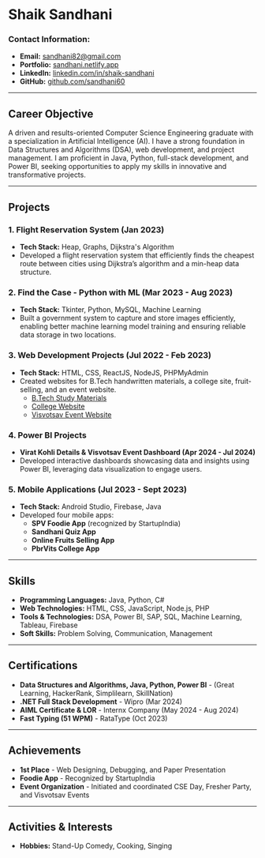 # Shaik Sandhani

### Contact Information:
- **Email:** sandhani82@gmail.com
- **Portfolio:** [sandhani.netlify.app](https://sandhani.netlify.app/)
- **LinkedIn:** [linkedin.com/in/shaik-sandhani](https://www.linkedin.com/in/shaik-sandhani/)
- **GitHub:** [github.com/sandhani60](https://github.com/sandhani60)

---

## Career Objective
A driven and results-oriented Computer Science Engineering graduate with a specialization in Artificial Intelligence (AI). I have a strong foundation in Data Structures and Algorithms (DSA), web development, and project management. I am proficient in Java, Python, full-stack development, and Power BI, seeking opportunities to apply my skills in innovative and transformative projects.

---

## Projects

### 1. **Flight Reservation System (Jan 2023)**
   - **Tech Stack:** Heap, Graphs, Dijkstra's Algorithm
   - Developed a flight reservation system that efficiently finds the cheapest route between cities using Dijkstra’s algorithm and a min-heap data structure.

### 2. **Find the Case - Python with ML (Mar 2023 - Aug 2023)**
   - **Tech Stack:** Tkinter, Python, MySQL, Machine Learning
   - Built a government system to capture and store images efficiently, enabling better machine learning model training and ensuring reliable data storage in two locations.

### 3. **Web Development Projects (Jul 2022 - Feb 2023)**
   - **Tech Stack:** HTML, CSS, ReactJS, NodeJS, PHPMyAdmin
   - Created websites for B.Tech handwritten materials, a college site, fruit-selling, and an event website.
     - [B.Tech Study Materials](https://alexaboys.netlify.app/)
     - [College Website](https://pbrvits.netlify.app/)
     - [Visvotsav Event Website](https://visvotsav.in/)

### 4. **Power BI Projects**
   - **Virat Kohli Details & Visvotsav Event Dashboard (Apr 2024 - Jul 2024)**
   - Developed interactive dashboards showcasing data and insights using Power BI, leveraging data visualization to engage users.

### 5. **Mobile Applications (Jul 2023 - Sept 2023)**
   - **Tech Stack:** Android Studio, Firebase, Java
   - Developed four mobile apps:
     - **SPV Foodie App** (recognized by StartupIndia)
     - **Sandhani Quiz App**
     - **Online Fruits Selling App**
     - **PbrVits College App**

---

## Skills

- **Programming Languages:** Java, Python, C#
- **Web Technologies:** HTML, CSS, JavaScript, Node.js, PHP
- **Tools & Technologies:** DSA, Power BI, SAP, SQL, Machine Learning, Tableau, Firebase
- **Soft Skills:** Problem Solving, Communication, Management

---

## Certifications

- **Data Structures and Algorithms, Java, Python, Power BI** - (Great Learning, HackerRank, Simplilearn, SkillNation)
- **.NET Full Stack Development** - Wipro (Mar 2024)
- **AIML Certificate & LOR** - Internx Company (May 2024 - Aug 2024)
- **Fast Typing (51 WPM)** - RataType (Oct 2023)

---

## Achievements

- **1st Place** - Web Designing, Debugging, and Paper Presentation
- **Foodie App** - Recognized by StartupIndia
- **Event Organization** - Initiated and coordinated CSE Day, Fresher Party, and Visvotsav Events

---

## Activities & Interests

- **Hobbies:** Stand-Up Comedy, Cooking, Singing
